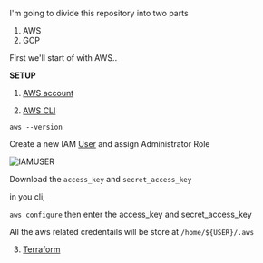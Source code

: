I'm going to divide this repository into two parts

1. AWS
2. GCP

First we'll start of with AWS..

**SETUP**

1.  [AWS account](https://aws.amazon.com/premiumsupport/knowledge-center/create-and-activate-aws-account/)

2.  [AWS CLI](https://docs.aws.amazon.com/cli/latest/userguide/getting-started-install.html)

`aws --version`

Create a new IAM [User](https://docs.aws.amazon.com/IAM/latest/UserGuide/id_users_create.html) and assign Administrator Role

![IAMUSER](./screenshots/IAM_USER.png)

Download the `access_key` and `secret_access_key`

in you cli, 

`aws configure` then enter the access_key and secret_access_key

All the aws related credentails will be store at `/home/${USER}/.aws`

3.   [Terraform](https://developer.hashicorp.com/terraform/tutorials/aws-get-started/install-cli#:~:text=popular%20package%20managers.-,Install%20Terraform,-Manual%20installation)

